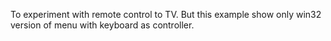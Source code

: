 To experiment with remote control to TV. But this example show only win32 version of menu with keyboard as controller.
